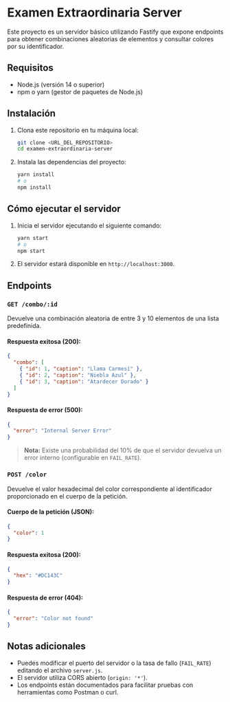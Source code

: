 # Examen Extraordinaria Server

Este proyecto es un servidor básico utilizando Fastify que expone endpoints para obtener combinaciones aleatorias de elementos y consultar colores por su identificador.

## Requisitos

- Node.js (versión 14 o superior)
- npm o yarn (gestor de paquetes de Node.js)

## Instalación

1. Clona este repositorio en tu máquina local:
   ```bash
   git clone <URL_DEL_REPOSITORIO>
   cd examen-extraordinaria-server
   ```

2. Instala las dependencias del proyecto:
   ```bash
   yarn install
   # o
   npm install
   ```

## Cómo ejecutar el servidor

1. Inicia el servidor ejecutando el siguiente comando:
   ```bash
   yarn start
   # o
   npm start
   ```

2. El servidor estará disponible en `http://localhost:3000`.

## Endpoints

### `GET /combo/:id`

Devuelve una combinación aleatoria de entre 3 y 10 elementos de una lista predefinida.

#### Respuesta exitosa (200):
```json
{
  "combo": [
    { "id": 1, "caption": "Llama Carmesí" },
    { "id": 2, "caption": "Niebla Azul" },
    { "id": 3, "caption": "Atardecer Dorado" }
  ]
}
```

#### Respuesta de error (500):
```json
{
  "error": "Internal Server Error"
}
```

> **Nota:** Existe una probabilidad del 10% de que el servidor devuelva un error interno (configurable en `FAIL_RATE`).

### `POST /color`

Devuelve el valor hexadecimal del color correspondiente al identificador proporcionado en el cuerpo de la petición.

#### Cuerpo de la petición (JSON):
```json
{
  "color": 1
}
```

#### Respuesta exitosa (200):
```json
{
  "hex": "#DC143C"
}
```

#### Respuesta de error (404):
```json
{
  "error": "Color not found"
}
```

## Notas adicionales

- Puedes modificar el puerto del servidor o la tasa de fallo (`FAIL_RATE`) editando el archivo `server.js`.
- El servidor utiliza CORS abierto (`origin: '*'`).
- Los endpoints están documentados para facilitar pruebas con herramientas como Postman o curl.
